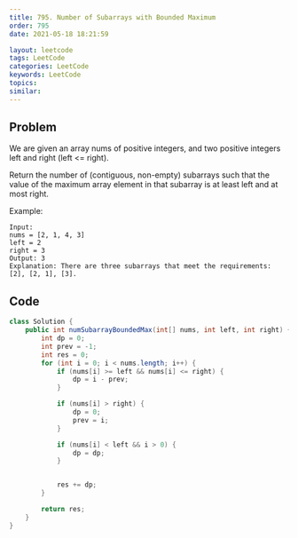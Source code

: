 ```yaml
---
title: 795. Number of Subarrays with Bounded Maximum
order: 795
date: 2021-05-18 18:21:59

layout: leetcode
tags: LeetCode
categories: LeetCode
keywords: LeetCode
topics:
similar:
---
```


## Problem

We are given an array nums of positive integers, and two positive integers left and right (left <= right).

Return the number of (contiguous, non-empty) subarrays such that the value of the maximum array element in that subarray is at least left and at most right.

Example:
```
Input:
nums = [2, 1, 4, 3]
left = 2
right = 3
Output: 3
Explanation: There are three subarrays that meet the requirements: [2], [2, 1], [3].
```
## Code

```java
class Solution {
    public int numSubarrayBoundedMax(int[] nums, int left, int right) {
        int dp = 0;
        int prev = -1;
        int res = 0;
        for (int i = 0; i < nums.length; i++) {
            if (nums[i] >= left && nums[i] <= right) {
                dp = i - prev;
            }

            if (nums[i] > right) {
                dp = 0;
                prev = i;
            }

            if (nums[i] < left && i > 0) {
                dp = dp;
            }


            res += dp;
        }

        return res;
    }
}
```
